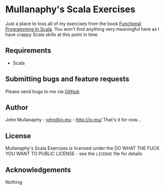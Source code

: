 Mullanaphy's Scala Exercises
=============================================

Just a place to toss all of my exercises from the book 
[Functional Programming In Scala](http://www.amazon.com/Functional-Programming-Scala-Paul-Chiusano/dp/1617290653).
You won't find anything very meaningful here as I have crappy
Scala skills at this point in time.

Requirements
------------

- Scala 

Submitting bugs and feature requests
------------------------------------

Please send bugs to me via
[GitHub](https://github.com/mullanaphy/scala-exercises/issues)

Author
------

John Mullanaphy - <john@jo.mu> - <http://jo.mu/>
That's it for now...

License
-------

Mullanaphy's Scala Exercises is licensed under the DO WHAT THE FUCK YOU WANT TO PUBLIC LICENSE -
see the `LICENSE` file for details

Acknowledgements
----------------

Nothing

